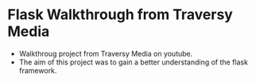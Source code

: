 # Flask Walkthrough from Traversy Media

- Walkthroug project from Traversy Media on youtube.
- The aim of this project was to gain a better understanding of the flask framework.

